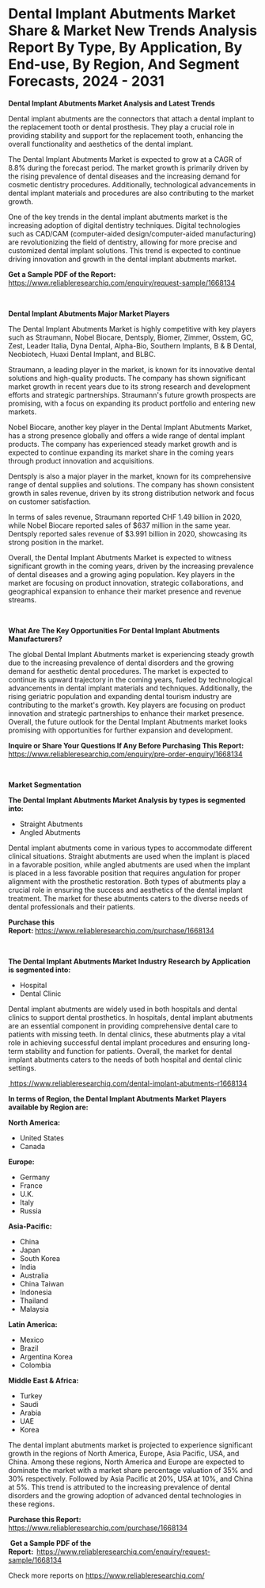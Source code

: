 <p><h1>Dental Implant Abutments Market Share & Market New Trends Analysis Report By Type, By Application, By End-use, By Region, And Segment Forecasts, 2024 - 2031</h1></p><p><strong>Dental Implant Abutments Market Analysis and Latest Trends</strong></p>
<p><p>Dental implant abutments are the connectors that attach a dental implant to the replacement tooth or dental prosthesis. They play a crucial role in providing stability and support for the replacement tooth, enhancing the overall functionality and aesthetics of the dental implant.</p><p>The Dental Implant Abutments Market is expected to grow at a CAGR of 8.8% during the forecast period. The market growth is primarily driven by the rising prevalence of dental diseases and the increasing demand for cosmetic dentistry procedures. Additionally, technological advancements in dental implant materials and procedures are also contributing to the market growth.</p><p>One of the key trends in the dental implant abutments market is the increasing adoption of digital dentistry techniques. Digital technologies such as CAD/CAM (computer-aided design/computer-aided manufacturing) are revolutionizing the field of dentistry, allowing for more precise and customized dental implant solutions. This trend is expected to continue driving innovation and growth in the dental implant abutments market.</p></p>
<p><strong>Get a Sample PDF of the Report:&nbsp;</strong> <a href="https://www.reliableresearchiq.com/enquiry/request-sample/1668134">https://www.reliableresearchiq.com/enquiry/request-sample/1668134</a></p>
<p>&nbsp;</p>
<p><strong>Dental Implant Abutments Major Market Players</strong></p>
<p><p>The Dental Implant Abutments Market is highly competitive with key players such as Straumann, Nobel Biocare, Dentsply, Biomer, Zimmer, Osstem, GC, Zest, Leader Italia, Dyna Dental, Alpha-Bio, Southern Implants, B & B Dental, Neobiotech, Huaxi Dental Implant, and BLBC.</p><p>Straumann, a leading player in the market, is known for its innovative dental solutions and high-quality products. The company has shown significant market growth in recent years due to its strong research and development efforts and strategic partnerships. Straumann's future growth prospects are promising, with a focus on expanding its product portfolio and entering new markets.</p><p>Nobel Biocare, another key player in the Dental Implant Abutments Market, has a strong presence globally and offers a wide range of dental implant products. The company has experienced steady market growth and is expected to continue expanding its market share in the coming years through product innovation and acquisitions.</p><p>Dentsply is also a major player in the market, known for its comprehensive range of dental supplies and solutions. The company has shown consistent growth in sales revenue, driven by its strong distribution network and focus on customer satisfaction.</p><p>In terms of sales revenue, Straumann reported CHF 1.49 billion in 2020, while Nobel Biocare reported sales of $637 million in the same year. Dentsply reported sales revenue of $3.991 billion in 2020, showcasing its strong position in the market.</p><p>Overall, the Dental Implant Abutments Market is expected to witness significant growth in the coming years, driven by the increasing prevalence of dental diseases and a growing aging population. Key players in the market are focusing on product innovation, strategic collaborations, and geographical expansion to enhance their market presence and revenue streams.</p></p>
<p>&nbsp;</p>
<p><strong>What Are The Key Opportunities For Dental Implant Abutments Manufacturers?</strong></p>
<p><p>The global Dental Implant Abutments market is experiencing steady growth due to the increasing prevalence of dental disorders and the growing demand for aesthetic dental procedures. The market is expected to continue its upward trajectory in the coming years, fueled by technological advancements in dental implant materials and techniques. Additionally, the rising geriatric population and expanding dental tourism industry are contributing to the market's growth. Key players are focusing on product innovation and strategic partnerships to enhance their market presence. Overall, the future outlook for the Dental Implant Abutments market looks promising with opportunities for further expansion and development.</p></p>
<p><strong>Inquire or Share Your Questions If Any Before Purchasing This Report:</strong> <a href="https://www.reliableresearchiq.com/enquiry/pre-order-enquiry/1668134">https://www.reliableresearchiq.com/enquiry/pre-order-enquiry/1668134</a></p>
<p>&nbsp;</p>
<p><strong>Market Segmentation</strong></p>
<p><strong>The Dental Implant Abutments Market Analysis by types is segmented into:</strong></p>
<p><ul><li>Straight Abutments</li><li>Angled Abutments</li></ul></p>
<p><p>Dental implant abutments come in various types to accommodate different clinical situations. Straight abutments are used when the implant is placed in a favorable position, while angled abutments are used when the implant is placed in a less favorable position that requires angulation for proper alignment with the prosthetic restoration. Both types of abutments play a crucial role in ensuring the success and aesthetics of the dental implant treatment. The market for these abutments caters to the diverse needs of dental professionals and their patients.</p></p>
<p><strong>Purchase this Report:&nbsp;</strong><a href="https://www.reliableresearchiq.com/purchase/1668134">https://www.reliableresearchiq.com/purchase/1668134</a></p>
<p>&nbsp;</p>
<p><strong>The Dental Implant Abutments Market Industry Research by Application is segmented into:</strong></p>
<p><ul><li>Hospital</li><li>Dental Clinic</li></ul></p>
<p><p>Dental implant abutments are widely used in both hospitals and dental clinics to support dental prosthetics. In hospitals, dental implant abutments are an essential component in providing comprehensive dental care to patients with missing teeth. In dental clinics, these abutments play a vital role in achieving successful dental implant procedures and ensuring long-term stability and function for patients. Overall, the market for dental implant abutments caters to the needs of both hospital and dental clinic settings.</p></p>
<p><a href="https://www.reliableresearchiq.com/dental-implant-abutments-r1668134">&nbsp;https://www.reliableresearchiq.com/dental-implant-abutments-r1668134</a></p>
<p><strong>In terms of Region, the Dental Implant Abutments Market Players available by Region are:</strong></p>
<p>
    <p> <strong> North America: </strong>
        <ul>
            <li>United States</li>
            <li>Canada</li>
        </ul>
        </p> 
    <p> <strong> Europe: </strong>
        <ul>
            <li>Germany</li>
            <li>France</li>
            <li>U.K.</li>
            <li>Italy</li>
            <li>Russia</li>
        </ul>
        </p> 
    <p> <strong> Asia-Pacific: </strong>
        <ul>
            <li>China</li>
            <li>Japan</li>
            <li>South Korea</li>
            <li>India</li>
            <li>Australia</li>
            <li>China Taiwan</li>
            <li>Indonesia</li>
            <li>Thailand</li>
            <li>Malaysia</li>
        </ul>
        </p> 
    <p> <strong> Latin America: </strong>
        <ul>
            <li>Mexico</li>
            <li>Brazil</li>
            <li>Argentina Korea</li>
            <li>Colombia</li>
        </ul>
        </p> 
    <p> <strong> Middle East & Africa: </strong>
        <ul>
            <li>Turkey</li>
            <li>Saudi</li>
            <li>Arabia</li>
            <li>UAE</li>
            <li>Korea</li>
        </ul>
    </p>
    </p>
<p><p>The dental implant abutments market is projected to experience significant growth in the regions of North America, Europe, Asia Pacific, USA, and China. Among these regions, North America and Europe are expected to dominate the market with a market share percentage valuation of 35% and 30% respectively. Followed by Asia Pacific at 20%, USA at 10%, and China at 5%. This trend is attributed to the increasing prevalence of dental disorders and the growing adoption of advanced dental technologies in these regions.</p></p>
<p><strong>Purchase this Report: </strong><a href="https://www.reliableresearchiq.com/purchase/1668134">https://www.reliableresearchiq.com/purchase/1668134</a></p>
<p>&nbsp;<strong>Get a Sample PDF of the Report:&nbsp;&nbsp;</strong><a href="https://www.reliableresearchiq.com/enquiry/request-sample/1668134">https://www.reliableresearchiq.com/enquiry/request-sample/1668134</a></p>
<p><strong></strong></p>
<p>Check more reports on <a href="https://www.reliableresearchiq.com/">https://www.reliableresearchiq.com/</a></p>